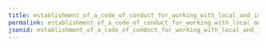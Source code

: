 ```yaml
---
title: establishment_of_a_code_of_conduct_for_working_with_local_and_indigenous_communities
permalink: establishment_of_a_code_of_conduct_for_working_with_local_and_indigenous_communities.html
jsonid: establishment_of_a_code_of_conduct_for_working_with_local_and_indigenous_communities
---
```

